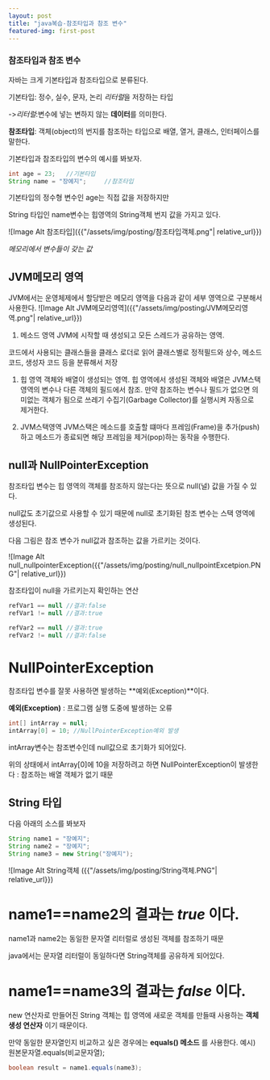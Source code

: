```yaml
---
layout: post
title: "java복습-참조타입과 참조 변수"
featured-img: first-post
---
```

### 참조타입과 참조 변수

자바는 크게 기본타입과 참조타입으로 분류된다.

기본타입: 정수, 실수, 문자, 논리 *리터럴*을 저장하는 타입

->*리터럴*:변수에 넣는 변하지 않는 **데이터**를 의미한다.

**참조타입**: 객체(object)의 번지를 참조하는 타입으로 배열, 열거, 클래스, 인터페이스를 말한다.

기본타입과 참조타입의 변수의 예시를 봐보자.

```java
int age = 23;   //기본타입
String name = "장예지";     //참조타입
```
기본타입의 정수형 변수인 age는 직접 값을 저장하지만

String 타입인 name변수는 힙영역의 String객체 번지 값을 가지고 있다.

![Image Alt 참조타입]({{"/assets/img/posting/참조타입객체.png"| relative_url}})

*메모리에서 변수들이 갖는 값*

## JVM메모리 영역
JVM에서는 운영체제에서 할당받은 메모리 영역을 다음과 같이 세부 영역으로 구분해서 사용한다.
![Image Alt JVM메모리영역]({{"/assets/img/posting/JVM메모리영역.png"| relative_url}})

1. 메소드 영역
JVM에 시작할 때 생성되고 모든 스레드가 공유하는 영역.

코드에서 사용되는 클래스들을 클래스 로더로 읽어 클래스별로 정적필드와 상수, 메소드코드, 생성자 코드 등을 분류해서 저장

1. 힙 영역
객체와 배열이 생성되는 영역. 힙 영역에서 생성된 객체와 배열은 JVM스택 영역의 변수나 다른 객체의 필드에서 참조. 만약 참조하는 변수나 필드가 없으면 의미없는 객체가 됨으로 쓰레기 수집기(Garbage Collector)를 실행시켜 자동으로 제거한다.

1. JVM스택영역
JVM스택은 메소드를 호출할 떄마다 프레임(Frame)을 추가(push)하고 메소드가 종료되면 해당 프레임을 제거(pop)하는 동작을 수행한다.


## null과 NullPointerException

참조타입 변수는 힙 영역의 객체를 참조하지 않는다는 뜻으로 null(널) 값을 가질 수 있다.

null값도 초기값으로 사용할 수 있기 때문에 null로 초기화된 참조 변수는 스택 영역에 생성된다.

다음 그림은 참조 변수가 null값과 참조하는 값을 가르키는 것이다.

![Image Alt null_nullpointerException({{"/assets/img/posting/null_nullpointExcetpion.PNG"| relative_url}})

참조타입이 null을 가르키는지 확인하는 연산

```java
refVar1 == null //결과:false
refVar1 != null //결과:true

refVar2 == null //결과:true
refVar2 != null //결과:false
```
# NullPointerException
참조타입 변수를 잘못 사용하면 발생하는 **예외(Exception)**이다.

**예외(Exception)** : 프로그램 실행 도중에 발생하는 오류

```java
int[] intArray = null;
intArray[0] = 10; //NullPointerException예외 발생
```

intArray변수는 참조변수인데 null값으로 초기화가 되어있다.

위의 상태에서 intArray[0]에 10을 저장하려고 하면 NullPointerException이 발생한다 : 참조하는 배열 객체가 없기 때문

## String 타입

다음 아래의 소스를 봐보자

```java
String name1 = "장예지";
String name2 = "장예지";
String name3 = new String("장예지");
```
![Image Alt String객체 ({{"/assets/img/posting/String객체.PNG"| relative_url}})

# name1==name2의 결과는 *true* 이다.

name1과 name2는 동일한 문자열 리터럴로 생성된 객체를 참조하기 때문

java에서는 문자열 리터럴이 동일하다면 String객체를 공유하게 되어있다.

# name1==name3의 결과는 *false* 이다.

new 연산자로 만들어진 String 객체는 힙 영역에 새로운 객체를 만들때 사용하는
**객체 생성 연산자** 이기 때문이다.

만약 동일한 문자열인지 비교하고 싶은 경우에는 **equals() 메소드** 를 사용한다.
예시) 원본문자열.equals(비교문자열);
```java
boolean result = name1.equals(name3);
```
